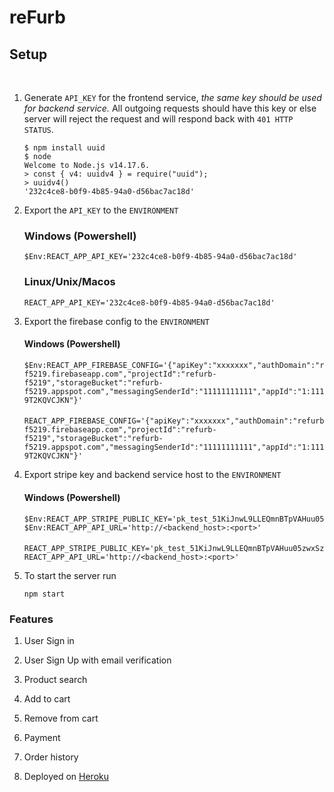 # reFurb

## Setup

<br>

1. Generate `API_KEY` for the frontend service, _the same key should be used for backend service._ All outgoing requests should have this key or else server will reject the request and will respond back with `401 HTTP STATUS`.

   ```
   $ npm install uuid
   $ node
   Welcome to Node.js v14.17.6.
   > const { v4: uuidv4 } = require("uuid");
   > uuidv4()
   '232c4ce8-b0f9-4b85-94a0-d56bac7ac18d'

   ```

2. Export the `API_KEY` to the `ENVIRONMENT`

   ### Windows (Powershell)

   ```
   $Env:REACT_APP_API_KEY='232c4ce8-b0f9-4b85-94a0-d56bac7ac18d'
   ```

   ### Linux/Unix/Macos

   ```
   REACT_APP_API_KEY='232c4ce8-b0f9-4b85-94a0-d56bac7ac18d'
   ```

3. Export the firebase config to the `ENVIRONMENT`

   #### Windows (Powershell)

   ```
   $Env:REACT_APP_FIREBASE_CONFIG='{"apiKey":"xxxxxxx","authDomain":"refurb-f5219.firebaseapp.com","projectId":"refurb-f5219","storageBucket":"refurb-f5219.appspot.com","messagingSenderId":"11111111111","appId":"1:11111111:web:7aeb850c411227264ade27","measurementId":"G-9T2KQVCJKN"}'
   ```

   ####

   ```
   REACT_APP_FIREBASE_CONFIG='{"apiKey":"xxxxxxx","authDomain":"refurb-f5219.firebaseapp.com","projectId":"refurb-f5219","storageBucket":"refurb-f5219.appspot.com","messagingSenderId":"11111111111","appId":"1:11111111:web:7aeb850c411227264ade27","measurementId":"G-9T2KQVCJKN"}'
   ```

4. Export stripe key and backend service host to the `ENVIRONMENT`

   #### Windows (Powershell)

   ```
   $Env:REACT_APP_STRIPE_PUBLIC_KEY='pk_test_51KiJnwL9LLEQmnBTpVAHuu05zwxSzUapKQHa5TRf9LygTqkT38DVVIM2F2ViqUFKIBDDQBAo2Hm0ry3399gVGwHb006yaAFJLl'
   $Env:REACT_APP_API_URL='http://<backend_host>:<port>'
   ```

   ####

   ```
   REACT_APP_STRIPE_PUBLIC_KEY='pk_test_51KiJnwL9LLEQmnBTpVAHuu05zwxSzUapKQHa5TRf9LygTqkT38DVVIM2F2ViqUFKIBDDQBAo2Hm0ry3399gVGwHb006yaAFJLl'
   REACT_APP_API_URL='http://<backend_host>:<port>'
   ```

5. To start the server run

   ```
   npm start
   ```

### Features

1.  User Sign in

2.  User Sign Up with email verification

3.  Product search

4.  Add to cart

5.  Remove from cart

6.  Payment

7.  Order history

8.  Deployed on [Heroku](https://refurb-frontend.herokuapp.com/)
